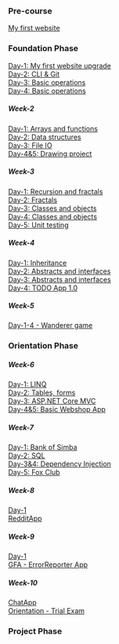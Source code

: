### Pre-course<br/>
[My first website](https://github.com/green-fox-academy/ezsofi/tree/master/precourse/myFirstWebsite)<br/>

### Foundation Phase<br/>
[Day-1: My first website upgrade](https://github.com/green-fox-academy/ezsofi/tree/master/week-01/day-1)<br/>
[Day-2: CLI & Git](https://github.com/green-fox-academy/ezsofi/tree/master/week-01/day-2)<br/>
[Day-3: Basic operations](https://github.com/green-fox-academy/ezsofi/tree/master/week-01/day-3)<br/>
[Day-4: Basic operations](https://github.com/green-fox-academy/ezsofi/tree/master/week-01/day-4)<br/>

##### Week-2<br/>
[Day-1: Arrays and functions](https://github.com/green-fox-academy/ezsofi/tree/master/week-02/day-1)<br/>
[Day-2: Data structures](https://github.com/green-fox-academy/ezsofi/tree/master/week-02/day-2)<br/>
[Day-3: File IO](https://github.com/green-fox-academy/ezsofi/tree/master/week-02/day-3)<br/>
[Day-4&5: Drawing project](https://github.com/green-fox-academy/ezsofi/tree/master/week-02/day-4-5)<br/>

##### Week-3<br/>
[Day-1: Recursion and fractals](https://github.com/green-fox-academy/ezsofi/tree/master/week-03/day-1)<br/>
[Day-2: Fractals](https://github.com/green-fox-academy/ezsofi/tree/master/week-03/day-2)<br/>
[Day-3: Classes and objects](https://github.com/green-fox-academy/ezsofi/tree/master/week-03/day-3)<br/>
[Day-4: Classes and objects](https://github.com/green-fox-academy/ezsofi/tree/master/week-03/day-4)<br/>
[Day-5: Unit testing](https://github.com/green-fox-academy/ezsofi/tree/master/week-03/day-5)<br/>

##### Week-4<br/>
[Day-1: Inheritance](https://github.com/green-fox-academy/ezsofi/tree/master/week-04/day-1)<br/>
[Day-2: Abstracts and interfaces](https://github.com/green-fox-academy/ezsofi/tree/master/week-04/day-2)<br/>
[Day-3: Abstracts and interfaces](https://github.com/green-fox-academy/ezsofi/tree/master/week-04/day-3)<br/>
[Day-4: TODO App 1.0](https://github.com/green-fox-academy/ezsofi/tree/master/week-04/day-4)<br/>

##### Week-5<br/>
[Day-1-4 - Wanderer game](https://github.com/ezsofi/Wanderer-cs-Latest)<br/>

### Orientation Phase<br/>
##### Week-6<br/>
[Day-1: LINQ](https://github.com/green-fox-academy/ezsofi/tree/master/week-06/day-1)<br/>
[Day-2: Tables, forms](https://github.com/green-fox-academy/ezsofi/tree/master/week-06/day-2)<br/>
[Day-3: ASP.NET Core MVC](https://github.com/green-fox-academy/ezsofi/tree/master/week-06/day-3)<br/>
[Day-4&5: Basic Webshop App](https://github.com/green-fox-academy/ezsofi/tree/master/week-06/day-4_5/MyShop)<br/>

##### Week-7<br/>
[Day-1: Bank of Simba](https://github.com/green-fox-academy/ezsofi/tree/master/week-07/day1/BankOfSimbaApp)<br/>
[Day-2: SQL](https://github.com/green-fox-academy/ezsofi/tree/master/week-07/day2/SQLWorkShop)<br/>
[Day-3&4: Dependency Injection](https://github.com/green-fox-academy/ezsofi/tree/master/week-07/day3)<br/>
[Day-5: Fox Club](https://github.com/green-fox-academy/ezsofi/tree/master/week-07/day5/FoxClubApplication)<br/>

##### Week-8<br/>
[Day-1](https://github.com/green-fox-academy/ezsofi/tree/master/week-08/day1)<br/>
[RedditApp](https://github.com/green-fox-academy/ezsofi/tree/master/week-08/day4_5/RedditApp)<br/>

##### Week-9<br/>
[Day-1](https://github.com/green-fox-academy/ezsofi/tree/master/week-09/day1)<br/>
[GFA - ErrorReporter App](https://github.com/green-fox-academy/ezsofi/tree/master/week-09/day5/ErrorReporterApp)<br/>

##### Week-10<br/>
[ChatApp](https://github.com/green-fox-academy/ezsofi/tree/master/week-10/RascalChatApp)<br/>
[Orientation - Trial Exam](https://github.com/green-fox-academy/ezsofi/tree/master/week-10/OrientationSampleExam)<br/>

### Project Phase



